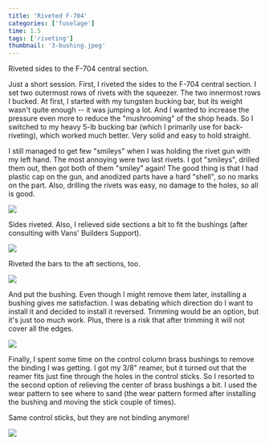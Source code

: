 ```yaml
---
title: 'Riveted F-704'
categories: ['fuselage']
time: 1.5
tags: ['riveting']
thumbnail: '3-bushing.jpeg'
---
```


Riveted sides to the F-704 central section.

<!-- more -->

Just a short session. First, I riveted the sides to the F-704 central section. I set two outermost rows of rivets with the squeezer. The two innermost rows I bucked. At first, I started with my tungsten bucking bar, but its weight wasn't quite enough -- it was jumping a lot. And I wanted to increase the pressure even more to reduce the "mushrooming" of the shop heads. So I switched to my heavy 5-lb bucking bar (which I primarily use for back-riveting), which worked much better. Very solid and easy to hold straight.

I still managed to get few "smileys" when I was holding the rivet gun with my left hand. The most annoying were two last rivets. I got "smileys", drilled them out, then got both of them "smiley" again! The good thing is that I had plastic cap on the gun, and anodized parts have a hard "shell", so no marks on the part. Also, drilling the rivets was easy, no damage to the holes, so all is good.


![](0-heavy-bar.jpeg)

Sides riveted. Also, I relieved side sections a bit to fit the bushings (after consulting with Vans' Builders Support).

![](1-side-riveted.jpeg)

Riveted the bars to the aft sections, too.

![](2-bars-riveted.jpeg)

And put the bushing. Even though I might remove them later, installing a bushing gives me satisfaction. I was debating which direction do I want to install it and decided to install it reversed. Trimming would be an option, but it's just too much work. Plus, there is a risk that after trimming it will not cover all the edges.

![](3-bushing.jpeg)

Finally, I spent some time on the control column brass bushings to remove the binding I was getting. I got my 3/8" reamer, but it turned out that the reamer fits just fine through the holes in the control sticks. So I resorted to the second option of relieving the center of brass bushings a bit. I used the wear pattern to see where to sand (the wear pattern formed after installing the bushing and moving the stick couple of times).

Same control sticks, but they are not binding anymore!

![](4-control-sticks.jpeg)